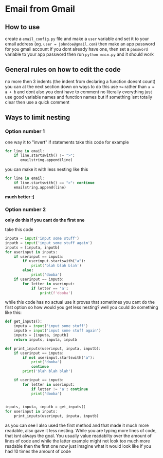 # Email from Gmail

## How to use
create a `email_config.py` file and make a `user` variable and set it to your email address (eg. `user = johndoe@gmail.com`)
then make an app password for you gmail account if you dont already have one, then set a `password` variable to your app password
then run `python main.py` and it should work

## General rules on how to edit the code
no more then 3 indents (the indent from declaring a function doesnt count) you can at the next section down on ways to do this
use `+=` rather than `a = a + b` and dont also you dont have to comment no literally everything just use good variable names and function names but if something isnt totally clear
then use a quick comment

## Ways to limit nesting
### Option number 1
one way it to "invert" if statements take this code for example
```python
for line in email:
    if line.startswith() != ">":
       emailstring.append(line) 
```

you can make it with less nesting like this
```python
for line in email:
    if line.startswith() == ">": continue
    emailstring.append(line)
```
**much better :)**

### Option number 2
**only do this if you cant do the first one**

take this code
```python
inputa = input('input some stuff')
inputb = input('input some stuff again')
inputs = [inputa, inputb]
for userinput in inputs:
    if userinput == inputa:
        if userinput.startswith("a"):
            print('blah blah blah')
        else:
            print('dooba')
    if userinput == inputb:
        for letter in userinput:
            if letter == 'a':
                print(f'dooba')
```
while this code has no actual use it proves that sometimes you cant do the first option 
so how would you get less nesting?
well you could do something like this:
```python
def get_inputs():
    inputa = input('input some stuff')
    inputb = input('input some stuff again')
    inputs = [inputa, inputb]
    return inputs, inputa, inputb

def print_inputs(userinput, inputa, inputb):
    if userinput == inputa:
        if not userinput.startswith("a"):
            print('dooba')
            continue
        print('blah blah blah')

    if userinput == inputb:
        for letter in userinput:
            if letter != 'a': continue
            print('dooba')
                

inputs, inputa, inputb = get_inputs()
for userinput in inputs:
    print_inputs(userinput, inputa, inputb)
```
as you can see I also used the first method and that made it much more readable, also gave it less nesting.
While you are typing more lines of code, that isnt always the goal. You usually value readabilty over the amount of lines of code
and while the latter example might not look too much more readable then the first one now just imagine
what it would look like if you had 10 times the amount of code

